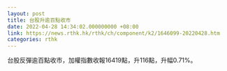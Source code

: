 ```yaml
---
layout: post
title: 台股升逾百點收市
date: 2022-04-28 14:34:02.000000000 +08:00
link: https://news.rthk.hk/rthk/ch/component/k2/1646099-20220428.htm
categories: rthk
---
```


台股反彈逾百點收市，加權指數收報16419點，升116點，升幅0.71%。
